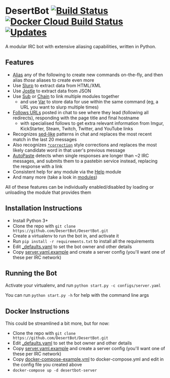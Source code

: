 DesertBot [![Build Status](https://travis-ci.com/DesertBot/DesertBot.svg?branch=master)](https://travis-ci.com/DesertBot/DesertBot) [![Docker Cloud Build Status](https://img.shields.io/docker/cloud/build/starlitghost/desertbot.svg)](https://hub.docker.com/r/starlitghost/desertbot) [![Updates](https://pyup.io/repos/github/DesertBot/DesertBot/shield.svg)](https://pyup.io/repos/github/DesertBot/DesertBot/)
=========

A modular IRC bot with extensive aliasing capabilities, written in Python.

Features
--------
* [Alias](desertbot/modules/utils/Alias.py) any of the following to create new commands on-the-fly, and then alias *those* aliases to create even more
* Use [Slurp](desertbot/modules/utils/Slurp.py) to extract data from HTML/XML
* Use [Jostle](desertbot/modules/utils/Jostle.py) to extract data from JSON
* Use [Sub](desertbot/modules/utils/Sub.py) or [Chain](desertbot/modules/utils/Chain.py) to link multiple modules together
  * and use [Var](desertbot/modules/utils/Var.py) to store data for use within the same command (eg, a URL you want to slurp multiple times)
* [Follows URLs](desertbot/modules/urlfollow/URLFollow.py) posted in chat to see where they lead (following all redirects), responding with the page title and final hostname
  * with specialised follows to get extra relevant information from Imgur, KickStarter, Steam, Twitch, Twitter, and YouTube links
* Recognizes [sed-like](desertbot/modules/commands/Sed.py) patterns in chat and replaces the most recent match in the last 20 messages
* Also recognizes [`*correction`](desertbot/modules/automatic/AsterFix.py) style corrections and replaces the most likely candidate word in that user's previous message
* [AutoPaste](desertbot/modules/postprocess/AutoPaste.py) detects when single responses are longer than ~2 IRC messages, and submits them to a pastebin service instead, replacing the response with a link
* Consistent help for any module via the [Help](desertbot/modules/commands/Help.py) module
* And many more (take a look in [modules](desertbot/modules))

All of these features can be individually enabled/disabled by loading or unloading the module that provides them

Installation Instructions
-------------------------
* Install Python 3+
* Clone the repo with `git clone https://github.com/DesertBot/DesertBot.git`
* Create a virtualenv to run the bot in, and activate it
* Run `pip install -r requirements.txt` to install all the requirements
* Edit [_defaults.yaml](configs/_defaults.yaml) to set the bot owner and other details
* Copy [server.yaml.example](configs/server.yaml.example) and create a server config (you'll want one of these per IRC network)

Running the Bot
---------------
Activate your virtualenv, and run `python start.py -c configs/server.yaml`

You can run `python start.py -h` for help with the command line args

Docker Instructions
-------------------
This could be streamlined a bit more, but for now:

* Clone the repo with `git clone https://github.com/DesertBot/DesertBot.git`
* Edit [_defaults.yaml](configs/_defaults.yaml) to set the bot owner and other details
* Copy [server.yaml.example](configs/server.yaml.example) and create a server config (you'll want one of these per IRC network)
* Copy [docker-compose-example.yml](docker-compose-example.yml) to docker-compose.yml and edit in the config file you created above
* `docker-compose up -d desertbot-server`
